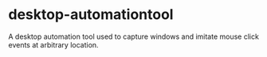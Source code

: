 # desktop-automationtool
A desktop automation tool used to capture windows and imitate mouse click events at arbitrary location.
